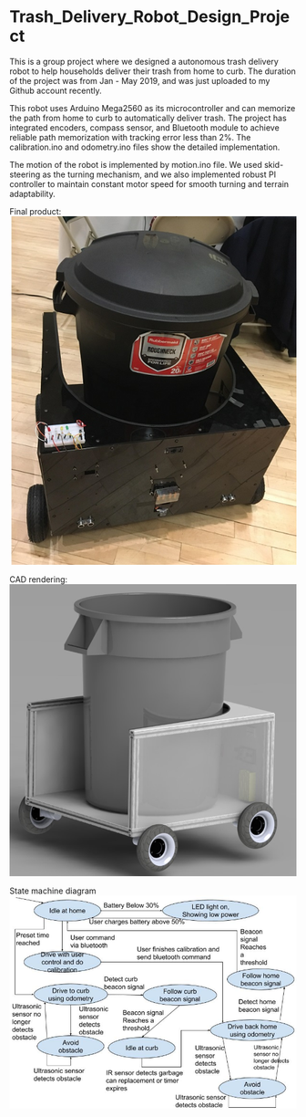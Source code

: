 # Trash_Delivery_Robot_Design_Project
This is a group project where we designed a autonomous trash delivery robot to help households deliver their trash from home to curb.
The duration of the project was from Jan - May 2019, and was just uploaded to my Github account recently.

This robot uses Arduino Mega2560 as its microcontroller and can memorize the path from home to curb to automatically deliver trash. 
The project has integrated encoders, compass sensor, and Bluetooth module to achieve reliable path memorization with tracking error less than 2%.
The calibration.ino and odometry.ino files show the detailed implementation.

The motion of the robot is implemented by motion.ino file. We used skid-steering as the turning mechanism, and 
we also implemented robust PI controller to maintain constant motor speed for smooth turning and terrain adaptability.

Final product:
![alt text](https://github.com/yymmaa0000/Trash_Delivery_Robot_Design_Project/blob/master/Documentation/Final%20product.jpg)

CAD rendering:
![alt text](https://github.com/yymmaa0000/Trash_Delivery_Robot_Design_Project/blob/master/Documentation/CAD.jpg)

State machine diagram
![alt text](https://github.com/yymmaa0000/Trash_Delivery_Robot_Design_Project/blob/master/Documentation/State%20Machine.jpg)
